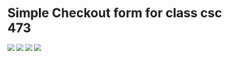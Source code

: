 # Simple Checkout form for class csc 473

<img width=“964” src=“https://github.com/edgarp2017/csc473-checkout-form/blob/master/images/CheckOut-1.png”>
<img width=“964” src=“https://github.com/edgarp2017/csc473-checkout-form/blob/master/images/CheckOut-2.png”>
<img width=“964” src=“https://github.com/edgarp2017/csc473-checkout-form/blob/master/images/CheckOut-3.png”>
<img width=“964” src=“https://github.com/edgarp2017/csc473-checkout-form/blob/master/images/CheckOut-4.png”>
